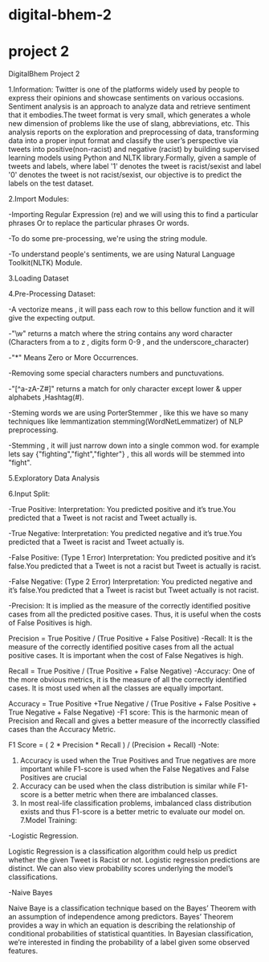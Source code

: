 # digital-bhem-2
# project 2
DigitalBhem Project 2

1.Information: Twitter is one of the platforms widely used by people to express their opinions and showcase sentiments on various occasions. Sentiment analysis is an approach to analyze data and retrieve sentiment that it embodies.The tweet format is very small, which generates a whole new dimension of problems like the use of slang, abbreviations, etc. This analysis reports on the exploration and preprocessing of data, transforming data into a proper input format and classify the user’s perspective via tweets into positive(non-racist) and negative (racist) by building supervised learning models using Python and NLTK library.Formally, given a sample of tweets and labels, where label '1' denotes the tweet is racist/sexist and label '0' denotes the tweet is not racist/sexist, our objective is to predict the labels on the test dataset.

2.Import Modules:

-Importing Regular Expression (re) and we will using this to find a particular phrases Or to replace the particular phrases Or words.

-To do some pre-processing, we're using the string module.

-To understand people's sentiments, we are using Natural Language Toolkit(NLTK) Module.

3.Loading Dataset

4.Pre-Processing Dataset:

-A vectorize means , it will pass each row to this bellow function and it will give the expecting output.

-"\w" returns a match where the string contains any word character (Characters from a to z , digits form 0-9 , and the underscore_character)

-"*" Means Zero or More Occurrences.

-Removing some special characters numbers and punctuvations.

-"[^a-zA-Z#]" returns a match for only character except lower & upper alphabets ,Hashtag(#).

-Steming words we are using PorterStemmer , like this we have so many techniques like lemmantization stemming(WordNetLemmatizer) of NLP preprocessing.

-Stemming , it will just narrow down into a single common wod. for example lets say {"fighting","fight","fighter"} , this all words will be stemmed into "fight".

5.Exploratory Data Analysis

6.Input Split:

-True Positive: Interpretation: You predicted positive and it’s true.You predicted that a Tweet is not racist and Tweet actually is.

-True Negative: Interpretation: You predicted negative and it’s true.You predicted that a Tweet is racist and Tweet actually is.

-False Positive: (Type 1 Error) Interpretation: You predicted positive and it’s false.You predicted that a Tweet is not a racist but Tweet is actually is racist.

-False Negative: (Type 2 Error) Interpretation: You predicted negative and it’s false.You predicted that a Tweet is racist but Tweet actually is not racist.

-Precision: It is implied as the measure of the correctly identified positive cases from all the predicted positive cases. Thus, it is useful when the costs of False Positives is high.

Precision = True Positive / (True Positive + False Positive)
-Recall: It is the measure of the correctly identified positive cases from all the actual positive cases. It is important when the cost of False Negatives is high.

Recall = True Positive / (True Positive + False Negative)
-Accuracy: One of the more obvious metrics, it is the measure of all the correctly identified cases. It is most used when all the classes are equally important.

Accuracy = True Positive +True Negative / (True Positive + False Positive + True Negative + False Negative)
-F1 score: This is the harmonic mean of Precision and Recall and gives a better measure of the incorrectly classified cases than the Accuracy Metric.

F1 Score = ( 2 * Precision * Recall ) / (Precision + Recall)
-Note:

1. Accuracy is used when the True Positives and True negatives are more important while F1-score is used when the False Negatives and False Positives are crucial
2. Accuracy can be used when the class distribution is similar while F1-score is a better metric when there are imbalanced classes.
3. In most real-life classification problems, imbalanced class distribution exists and thus F1-score is a better metric to evaluate our model on.
7.Model Training:

-Logistic Regression.

Logistic Regression is a classification algorithm could help us predict whether the given Tweet is Racist or not. Logistic regression predictions are distinct. We can also view probability scores underlying the model’s classifications.

-Naive Bayes

Naive Baye is a classification technique based on the Bayes’ Theorem with an assumption of independence among predictors. Bayes’ Theorem provides a way in which an equation is describing the relationship of conditional probabilities of statistical quantities. In Bayesian classification, we’re interested in finding the probability of a label given some observed features.
